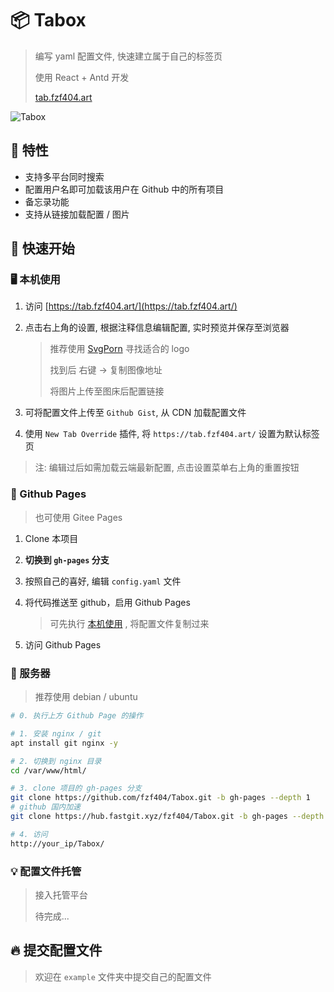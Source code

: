 # 📦 Tabox

> 编写 yaml 配置文件, 快速建立属于自己的标签页
> 
> 使用 React + Antd 开发
> 
> [tab.fzf404.art](https://tab.fzf404.art/)

![Tabox](https://img.fzf404.art/Tabox/v0.9.0.webp)

## 🚄 特性

- 支持多平台同时搜索
- 配置用户名即可加载该用户在 Github 中的所有项目
- 备忘录功能
- 支持从链接加载配置 / 图片

## 🚀 快速开始

### 🖥 本机使用

1. 访问 [https://tab.fzf404.art/](https://tab.fzf404.art/)
2. 点击右上角的设置, 根据注释信息编辑配置, 实时预览并保存至浏览器

   > 推荐使用 [SvgPorn](https://svgporn.com/) 寻找适合的 logo
   >
   > 找到后 右键 -> 复制图像地址
   >
   > 将图片上传至图床后配置链接

3. 可将配置文件上传至 `Github Gist`, 从 CDN 加载配置文件
4. 使用 `New Tab Override` 插件, 将 `https://tab.fzf404.art/` 设置为默认标签页

> 注: 编辑过后如需加载云端最新配置, 点击设置菜单右上角的重置按钮

### 🎁 Github Pages

> 也可使用 Gitee Pages

1. Clone 本项目
2. **切换到 `gh-pages` 分支**
3. 按照自己的喜好, 编辑 `config.yaml` 文件
4. 将代码推送至 github，启用 Github Pages

   > 可先执行 [本机使用](#--本机使用) , 将配置文件复制过来

5. 访问 Github Pages

### 💾 服务器

> 推荐使用 debian / ubuntu

```bash
# 0. 执行上方 Github Page 的操作

# 1. 安装 nginx / git
apt install git nginx -y

# 2. 切换到 nginx 目录
cd /var/www/html/

# 3. clone 项目的 gh-pages 分支
git clone https://github.com/fzf404/Tabox.git -b gh-pages --depth 1
# github 国内加速
git clone https://hub.fastgit.xyz/fzf404/Tabox.git -b gh-pages --depth 1

# 4. 访问
http://your_ip/Tabox/
```

### 💡 配置文件托管

> 接入托管平台
>
> 待完成...

## 🔥 提交配置文件

> 欢迎在 `example` 文件夹中提交自己的配置文件
